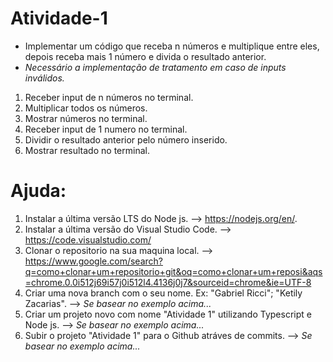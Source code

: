 # Atividade-1
* Implementar um código que receba n números e multiplique entre eles, depois receba mais 1 número e divida o resultado anterior.
* *Necessário a implementação de tratamento em caso de inputs inválidos.*

1) Receber input de n números no terminal.
2) Multiplicar todos os números.
3) Mostrar números no terminal.
4) Receber input de 1 numero no terminal.
5) Dividir o resultado anterior pelo número inserido.
6) Mostrar resultado no terminal.

# Ajuda:
1) Instalar a última versão LTS do Node js. --> https://nodejs.org/en/.
2) Instalar a última versão do Visual Studio Code. --> https://code.visualstudio.com/
3) Clonar o repositorio na sua maquina local. --> https://www.google.com/search?q=como+clonar+um+repositorio+git&oq=como+clonar+um+reposi&aqs=chrome.0.0i512j69i57j0i512l4.4136j0j7&sourceid=chrome&ie=UTF-8
4) Criar uma nova branch com o seu nome. Ex: "Gabriel Ricci"; "Ketily Zacarias". --> *Se basear no exemplo acima...*
5) Criar um projeto novo com nome "Atividade 1" utilizando Typescript e Node js. --> *Se basear no exemplo acima...*
6) Subir o projeto "Atividade 1" para o Github atráves de commits. --> *Se basear no exemplo acima...*
